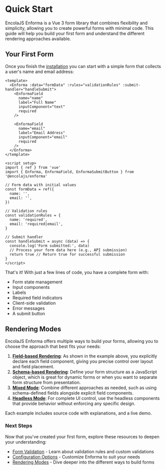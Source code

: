 # Quick Start

EncolaJS Enforma is a Vue 3 form library that combines flexibility and simplicity, allowing you to create powerful forms with minimal code. This guide will help you build your first form and understand the different rendering approaches available.

## Your First Form

Once you finish the [installation](installation.md) you can start with a simple form that collects a user's name and email address:

```vue
<template>
  <Enforma :data="formData" :rules="validationRules" :submit-handler="handleSubmit">
    <EnformaField 
      name="name" 
      label="Full Name" 
      inputComponent="text" 
      required
    />
    
    <EnformaField 
      name="email" 
      label="Email Address" 
      inputComponent="email" 
      required
    />
  </Enforma>
</template>

<script setup>
import { ref } from 'vue'
import { Enforma, EnformaField, EnformaSubmitButton } from '@encolajs/enforma'

// Form data with initial values
const formData = ref({
  name: '',
  email: '',
})

// Validation rules
const validationRules = {
  name: 'required',
  email: 'required|email',
}

// Submit handler
const handleSubmit = async (data) => {
  console.log('Form submitted:', data)
  // Process your form data here (e.g., API submission)
  return true // Return true for successful submission
}
</script>
```

That's it! With just a few lines of code, you have a complete form with:
- Form state management
- Input components
- Labels
- Required field indicators
- Client-side validation
- Error messages
- A submit button

## Rendering Modes

EncolaJS Enforma offers multiple ways to build your forms, allowing you to choose the approach that best fits your needs:

1. **[Field-based Rendering](/examples/fields.md)**: As shown in the example above, you explicitly declare each field component, giving you precise control over layout and field placement.
2. **[Schema-based Rendering](/examples/schema-only.md)**: Define your form structure as a JavaScript object, which is great for dynamic forms or when you want to separate form structure from presentation.
3. **[Mixed Mode](examples/mixed-form.md)**: Combine different approaches as needed, such as using schema-defined fields alongside explicit field components.
4. **[Headless Mode](/examples/headless-components.md)**: For complete UI control, use the headless components that provide behavior without enforcing any specific design.

Each example includes source code with explanations, and a live demo.

### Next Steps

Now that you've created your first form, explore these resources to deepen your understanding:

- [Form Validation](/core-concepts/validation.md) - Learn about validation rules and custom validations
- [Configuration Options](/core-concepts/configuration.md) - Customize Enforma to suit your needs
- [Rendering Modes](/core-concepts/rendering-modes.md) - Dive deeper into the different ways to build forms